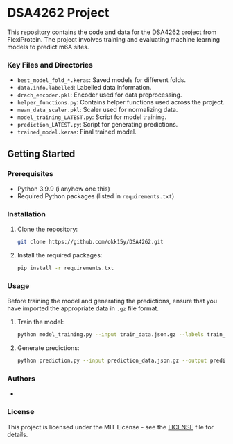 # DSA4262 Project
This repository contains the code and data for the DSA4262 project from FlexiProtein. The project involves training and evaluating machine learning models to predict m6A sites.

### Key Files and Directories

- `best_model_fold_*.keras`: Saved models for different folds.
- `data.info.labelled`: Labelled data information.
- `drach_encoder.pkl`: Encoder used for data preprocessing.
- `helper_functions.py`: Contains helper functions used across the project.
- `mean_data_scaler.pkl`: Scaler used for normalizing data.
- `model_training_LATEST.py`: Script for model training.
- `prediction_LATEST.py`: Script for generating predictions.
- `trained_model.keras`: Final trained model.

## Getting Started

### Prerequisites

- Python 3.9.9 (i anyhow one this)
- Required Python packages (listed in `requirements.txt`)

### Installation

1. Clone the repository:
    ```sh
    git clone https://github.com/okk15y/DSA4262.git
    ```
2. Install the required packages:
    ```sh
    pip install -r requirements.txt
    ```

### Usage

Before training the model and generating the predictions, ensure that you have imported the appropriate data in `.gz` file format.

1. Train the model:
    ```sh
    python model_training.py --input train_data.json.gz --labels train_labels.csv
    ```
2. Generate predictions:
    ```sh
    python prediction.py --input prediction_data.json.gz --output predictions --model trained_model.keras
    ```

### Authors

- 

### License

This project is licensed under the MIT License - see the [LICENSE](LICENSE) file for details.
